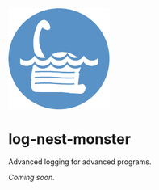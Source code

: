 <img src="/static/logo.png" height="200px"/>

# log-nest-monster
Advanced logging for advanced programs.

_Coming soon._
